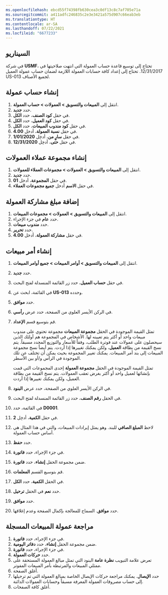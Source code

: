 ```yaml
---
ms.openlocfilehash: ebcd55f74398fb630cea3c0df13c8c7af705e71a
ms.sourcegitcommit: a411adfc246835c2e3e3421a575d907c66eab3eb
ms.translationtype: HT
ms.contentlocale: ar-SA
ms.lasthandoff: 07/22/2021
ms.locfileid: "6677233"
---
```

## <a name="scenario"></a>السيناريو
في شركة **USMF**، تحتاج إلى توسيع قاعدة حساب العمولة التي انتهت صلاحيتها في 12/31/2017. تحتاج إلى إعداد كافة حسابات العمولة اللازمة لضمان حساب عمولة العميل US-013 لجميع الأصناف.

## <a name="create-a-commission-calculation"></a>إنشاء حساب عمولة
1. انتقل إلى **المبيعات والتسويق > العمولات > حساب العمولة**.
2. حدد **جديد‏‎**.
3. في حقل **كود الصنف**، حدد **الكل**.
4. في حقل **كود العميل**، حدد **الكل**.
5. في حقل **كود مندوب المبيعات**، حدد **الكل**.
6. في حقل **نسبة العمولة**، أدخل **4.00**.
7. في حقل **سارٍ من**، أدخِل **1/01/2020**.
8. في حقل **حتى**، أدخِل **12/31/2020**.

## <a name="create-a-commission-customer-group"></a>إنشاء مجموعة عملاء العمولات
1. انتقل إلى **المبيعات والتسويق > العمولات > مجموعات العملاء للعمولات**.
2. حدد **جديد‏‎**.
3. في حقل **المجموعة**، أدخل **01**.
4. في حقل **الاسم** أدخل **جميع مجموعات العملاء**.

## <a name="add-commission-share-amount"></a>إضافة مبلغ مشاركة العمولة
1. انتقل إلى **المبيعات والتسويق > العمولات > مجموعات المبيعات**.
2. حدد **عام** في جزء الإجراء.
3. حدد **مندوب مبيعات**.
4. حدد **تحرير**.
5. في حقل **مشاركة العمولة**، أدخل **4.00**.


## <a name="create-sales-order"></a>إنشاء أمر مبيعات
1.  انتقل إلى **المبيعات والتسويق > أوامر المبيعات > جميع أوامر المبيعات**.
1.  حدد **جديد‏‎**.
1.  في حقل **حساب العميل**، حدد زر القائمة المنسدلة لفتح البحث.
1.  في القائمة، ابحث عن **US-013** وحدده.
1. حدد **موافق**.
1. في الركن الأيسر العلوي من الصفحة، حدد عرض **رأسي**.
1. قم بتوسيع قسم **الإعداد**.

    تمثل القيمة الموجودة في الحقل **مجموعة المبيعات** مجموعة تحتوي على مندوب مبيعات واحد أو أكثر يتم تعيينه لها. الأشخاص في المجموعة هم أولئك الذين سيحصلون على عمولات عند فوترة الطلب، وفقاً للأسعار والتوزيع المحدد مسبقاً. يتم نسخ القيمة من بطاقة **العميل**، ولكن يمكنك تغييرها إذا أردت. يتم أيضاً نسخ مجموعة المبيعات إلى بند أمر المبيعات. يمكنك تغيير المجموعة بحيث يمكن أن تختلف عن تلك الموجودة في الرأس و/أو بين الأسطر.

    تمثل القيمة الموجودة في الحقل **مجموعة العمولة** إحدى المجموعات التي قمت بإنشائها لعميل واحد أو أكثر بغرض تعقب العمولات. يتم نسخ القيمة من بطاقة العميل، ولكن يمكنك تغييرها إذا أردت.

13.  في الركن الأيسر العلوي من الصفحة، حدد عرض **البنود**.
14. في الحقل **رقم الصنف**، حدد زر القائمة المنسدلة لفتح البحث.
19. في القائمة، حدد **D0001**.
20. في حقل **الكمية**، أدخِل **2**.
21. لاحظ **المبلغ الصافي** للبند. وهو يمثل إيرادات المبيعات، والتي في هذا المثال هي أساس حساب العمولة.
22. حدد **حفظ**.
23. في جزء الإجراء، حدد **فاتورة**.
24. ضمن مجموعة الحقل **إنشاء**، حدد **فاتورة**.
25. قم بتوسيع القسم **المعلمات**.
26. في الحقل **الكمية**، حدد **الكل**.
27. حدد **نعم** في الحقل **ترحيل**.
28. حدد **موافق**.
29. حدد **موافق**. السماح للمعالجة بإكمال الصفحة وعدم إغلاقها.

## <a name="review-the-registered-sales-commissions"></a>مراجعة عمولة المبيعات المسجلة

1.  في جزء الإجراء، حدد **فاتورة**.
2.  ضمن مجموعة الحقل **إنشاء**، حدد **‏‫دفاتر اليومية‬**.
3.  في جزء الإجراء، حدد **فاتورة**.
4.  حدد **حركات العمولة**.
5.  تعرض علامة التبويب **نظرة عامة** البنود التي تمثل مبالغ العمولة المستحقة على ممثلي المبيعات والمرتبطة بأمر المبيعات المفوتر.
6.  أغلق الصفحة.
7.  حدد **الإيصال**. يمكنك مراجعة حركات الإيصال الخاصة بمبالغ العمولة التي تم ترحيلها إلى حساب مصروفات العمولة المعرفة مسبقاً وحسابات العمولات الدائنة.
8.  أغلق كافة الصفحات.
